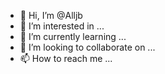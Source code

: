 - 👋 Hi, I’m @Alljb
- 👀 I’m interested in ...
- 🌱 I’m currently learning ...
- 💞️ I’m looking to collaborate on ...
- 📫 How to reach me ...

<!---
Alljb/Alljb is a ✨ special ✨ repository because its `README.md` (this file) appears on your GitHub profile.
You can click the Preview link to take a look at your changes.
--->
